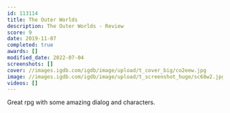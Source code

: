 ```yaml
---
id: 113114
title: The Outer Worlds
description: The Outer Worlds - Review
score: 9
date: 2019-11-07
completed: true
awards: []
modified_date: 2022-07-04
screenshots: []
cover: //images.igdb.com/igdb/image/upload/t_cover_big/co2eew.jpg
image: //images.igdb.com/igdb/image/upload/t_screenshot_huge/sc68w2.jpg
videos: []
---
```

Great rpg with some amazing dialog and characters.